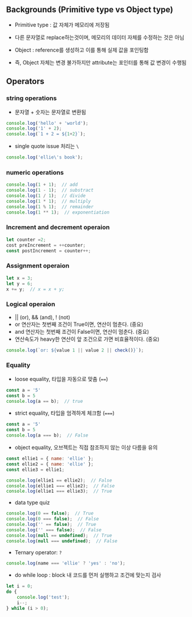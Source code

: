 ## Backgrounds (Primitive type vs Object type)
* Primitive type : 값 자체가 메모리에 저장됨
* 다른 문자열로 replace하는것이며, 메모리의 데이터 자체를 수정하는 것은 아님

* Object : reference를 생성하고 이를 통해 실제 값을 포인팅함 
* 즉, Object 자체는 변경 불가하지만 attribute는 포인터를 통해 값 변경이 수행됨

## Operators
### string operations
* 문자열 + 숫자는 문자열로 변환됨

```javascript
console.log('hello' + 'world');
console.log('1' + 2);
console.log(`1 + 2 = ${1+2}`);
```

* single quote issue 처리는 `\`
```javascript
console.log('ellie\'s book');
```

### numeric operations
```javascript
console.log(1 + 1);  // add
console.log(1 - 1);  // substract
console.log(1 / 1);  // divide
console.log(1 * 1);  // multiply
console.log(1 % 1);  // remainder
console.log(1 ** 1);  // exponentiation
```

### Increment and decrement operaion
```javascript
let counter =2;
cost preIncrement = ++counter;
const postIncrement = counter++;
```

### Assignment operaion
```javascript
let x = 3;
let y = 6;
x += y;  // x = x + y;
```

### Logical operaion
* || (or), && (and), ! (not)
* or 연산자는 첫번째 조건이 True이면, 연산이 멈춘다. (중요)
* and 연산자는 첫번째 조건이 False이면, 연산이 멈춘다. (중요)
* 연산속도가 heavy한 연산이 앞 조건으로 가면 비효율적이다. (중요)

```javascript
console.log(`or: ${value 1 || value 2 || check()}`);
```

### Equality
* loose equality, 타입을 자동으로 맞춤 (`==`)

```javascript
const a = '5'
const b = 5
console.log(a == b);  // true
```

* strict equality, 타입을 엄격하게 체크함 (`===`)

```javascript
const a = '5'
const b = 5
console.log(a === b);  // False
```

* object equality, 오브젝트는 직접 참조하지 않는 이상 다름을 유의

```javascript
const ellie1 = { name: 'ellie' };
const ellie2 = { name: 'ellie' };
const ellie3 = ellie1;

console.log(ellie1 == ellie2);  // False
console.log(ellie1 === ellie2);  // False
console.log(ellie1 === ellie3);  // True
```
 
* data type quiz

```javascript
console.log(0 == false);  // True
console.log(0 === false);  // False
console.log('' == false);  // True
console.log('' === false);  // False
console.log(null == undefined);  // True
console.log(null === undefined);  // False
```

* Ternary operator: `?`

```javascript
console.log(name === 'ellie' ? 'yes' : 'no');  
```

* do while loop : block 내 코드를 먼저 실행하고 조건에 맞는지 검사

```javascript
let i = 0;
do {
    console.log('test');
    i--;
} while (i > 0);
```

